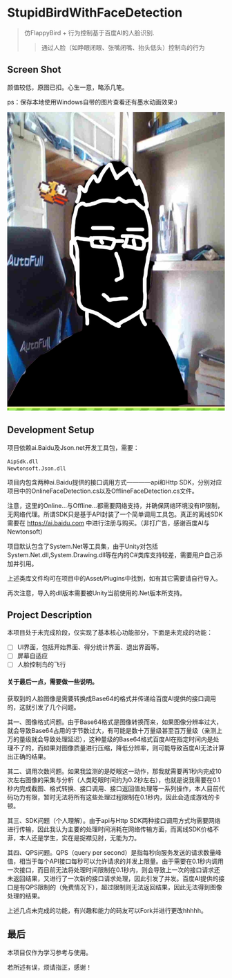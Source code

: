 # StupidBirdWithFaceDetection
> 仿FlappyBird + 行为控制基于百度AI的人脸识别.
>> 通过人脸（如睁眼闭眼、张嘴闭嘴、抬头低头）控制鸟的行为

## Screen Shot

颜值较低，原图已扣。心生一意，略添几笔。

ps：保存本地使用Windows自带的图片查看还有墨水动画效果:)

![](StupidBird/ScreenShot/InkedScreenShot_LI.jpg)

## Development Setup

项目依赖ai.Baidu及Json.net开发工具包，需要：

```
AipSdk.dll
Newtonsoft.Json.dll
```

项目内包含两种ai.Baidu提供的接口调用方式————api和Http SDK，分别对应项目中的OnlineFaceDetection.cs以及OfflineFaceDetection.cs文件。

注意，这里的Online...与Offline...都需要网络支持，并确保网络环境没有IP限制，无网络代理。所谓SDK只是基于API封装了一个简单调用工具包。真正的离线SDK需要在 <https://ai.baidu.com> 中进行注册与购买。（非打广告，感谢百度AI与Newtonsoft）

项目默认包含了System.Net等工具集，由于Unity对包括System.Net.dll,System.Drawing.dll等在内的C#类库支持较差，需要用户自己添加并引用。

上述类库文件均可在项目中的Asset/Plugins中找到，如有其它需要请自行导入。

再次注意，导入的dll版本需要被Unity当前使用的.Net版本所支持。

## Project Description

本项目处于未完成阶段，仅实现了基本核心功能部分，下面是未完成的功能：

- [ ] UI界面，包括开始界面、得分统计界面、退出界面等。
- [ ] 屏幕自适应
- [ ] 人脸控制鸟的飞行

#### 关于最后一点，需要做一些说明。

获取到的人脸图像是需要转换成Base64的格式并传递给百度AI提供的接口调用的，这就引发了几个问题。

其一、图像格式问题。由于Base64格式是图像转换而来，如果图像分辨率过大，就会导致Base64占用的字节数过大，有可能是数十万量级甚至百万量级（亲测上万的量级就会导致处理延迟），这种量级的Base64格式百度AI在指定时间内是处理不了的，而如果对图像质量进行压缩，降低分辨率，则可能导致百度AI无法计算出正确的结果。

其二、调用次数问题。如果我监测的是眨眼这一动作，那我就需要再1秒内完成10次左右图像的采集与分析（人类眨眼时间约为0.2秒左右），也就是说我需要在0.1秒内完成截图、格式转换、接口调用、接口返回值处理等一系列操作，本人目前代码功力有限，暂时无法将所有这些处理过程限制在0.1秒内，因此会造成游戏的卡顿。

其三、SDK问题（个人理解）。由于api与Http SDK两种接口调用方式均需要网络进行传输，因此我认为主要的处理时间消耗在网络传输方面，而离线SDK价格不菲，本人还是学生，实在是捉襟见肘，无能为力。

其四、QPS问题。QPS（query per second）是指每秒向服务发送的请求数量峰值，相当于每个API接口每秒可以允许请求的并发上限量。由于需要在0.1秒内调用一次接口，而目前无法将处理时间限制在0.1秒内，则会导致上一次的接口请求还未返回结果，又进行了一次新的接口请求处理，因此引发了并发。百度AI提供的接口是有QPS限制的（免费情况下），超过限制则无法返回结果，因此无法得到图像处理的结果。

上述几点未完成的功能，有兴趣和能力的码友可以Fork并进行更改hhhhh。

## 最后

本项目仅作为学习参考与使用。

若所述有误，烦请指正，感谢！
